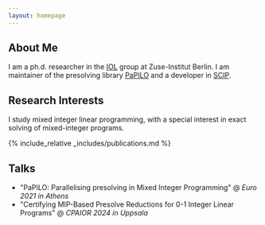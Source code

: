 ```yaml
---
layout: homepage
---
```


## About Me

I am a ph.d. researcher in the [IOL]([https://github.com/ZIB-IOL](https://iol.zib.de/)) group at Zuse-Institut Berlin. I am maintainer of the presolving library [PaPILO](https://github.com/scipopt/papilo) and a developer in [SCIP](https://github.com/scipopt/).

## Research Interests

I study mixed integer linear programming, with a special interest in exact solving of mixed-integer programs.

{% include_relative _includes/publications.md %}

## Talks

- "PaPILO: Parallelising presolving in Mixed Integer Programming" @ *Euro 2021 in Athens*
- "Certifying MIP-Based Presolve Reductions for 0-1 Integer Linear Programs" @ *CPAIOR 2024 in Uppsala*
